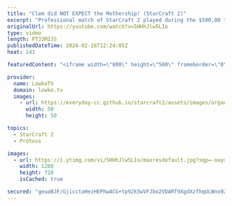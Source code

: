 ```yaml
---
title: "Clem did NOT EXPECT the Mothership! (StarCraft 2)"
excerpt: "Professional match of StarCraft 2 played during the $500,00 tournament IEM Katowice. This match is between Clem, one of the greatest Terrans in the world, and Stats, a Legendary Protoss. Clem decides to play this game so passively, that despite his massive lead Stats manages to get Sky Toss out with"
originalUrl: https://youtube.com/watch?v=5HHhJlw5LIo
type: video
length: PT33M13S
publishedDateTime: 2024-02-16T12:24:05Z
heat: 141

featuredContent: "<iframe width=\"800\" height=\"500\" frameborder=\"0\" src=\"https://www.youtube.com/embed/5HHhJlw5LIo\" allow=\"accelerometer; autoplay; encrypted-media; gyroscope; picture-in-picture\" allowfullscreen></iframe>"

provider:
  name: LowkoTV
  domain: lowko.tv
  images:
    - url: https://everyday-cc.github.io/starcraft2/assets/images/organizations/lowko.tv-50x50.jpg
      width: 50
      height: 50

topics:
  - StarCraft 2
  - Protoss

images:
  - url: https://i.ytimg.com/vi/5HHhJlw5LIo/maxresdefault.jpg?sqp=-oaymwEmCIAKENAF8quKqQMa8AEB-AH-CYAC0AWKAgwIABABGCggXChyMA8=&rs=AOn4CLAFD-x5KeGTyi_9Vnt1ZSPzMKvd_Q
    width: 1280
    height: 720
    isCached: true

secured: "geuaBJF/GjicctaHezHEPhwACG+tp92k5wVFJbo2VDART9XgdXzfhqULWno92mstldqTYcXtbf57mu5f/n93Mam91VTpcoYvuml88cUfsEHWA9zlLk89b3aXVYJkp2ML9h9bSu68P8jMRZ8bK6dwhpmQWieCrJfc9jmHsfwSIqOBweR1T1NySGFk4YfyJsOr61LwF8FwkVSH4T2Ymzbiw1o/9MV1jzYTFtLWHid+2OI7/ISepVNeTsj0z8QYI1ceWHnUTYpyThBFGOMUPPCsAVYklxGfvBNWkPepWWn4h9FfqFjj01Q5loZkM+fj3Rnf7EG+QyTAbHgmiwT+Y539Rceu5b2fs4ukba3C8kq/NYBR9rkd2A+Y5Dp93Rrd1Naxe+upu/afhjugAkMa5I2x+JgOXJA+JN4ZCIymUehArLw=;CwJ5C1d7iXWiVy2uy7Y7jQ=="
---
```



